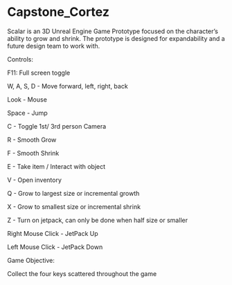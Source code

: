# Capstone_Cortez

Scalar is an 3D Unreal Engine Game Prototype focused on the character’s ability to grow and shrink.
The prototype is designed for expandability and a future design team to work with.

Controls:

F11: Full screen toggle

W, A, S, D - Move forward, left, right, back

Look - Mouse

Space - Jump

C - Toggle 1st/ 3rd person Camera

R - Smooth Grow

F - Smooth Shrink

E - Take item / Interact with object 

V - Open inventory

Q - Grow to largest size or incremental growth

X - Grow to smallest size or incremental shrink

Z - Turn on jetpack, can only be done when half size or smaller

Right Mouse Click - JetPack Up

Left Mouse Click - JetPack Down

Game Objective:

Collect the four keys scattered throughout the game
